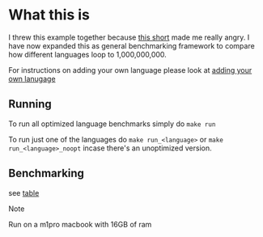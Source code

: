 # What this is

I threw this example together because [this short](https://www.youtube.com/shorts/elehXpAvAUo) made me really angry.
I have now expanded this as general benchmarking framework to compare how different languages loop to 1,000,000,000.

For instructions on adding your own language please look at [adding your own lanugage](./ADDING_LANGUAGES.md)

## Running
To run all optimized language benchmarks simply do `make run`

To run just one of the languages do `make run_<language>` or `make run_<language>_noopt` incase there's an unoptimized version.

## Benchmarking

see [table](./timings.md)

> [!NOTE]
> Run on a m1pro macbook with 16GB of ram
